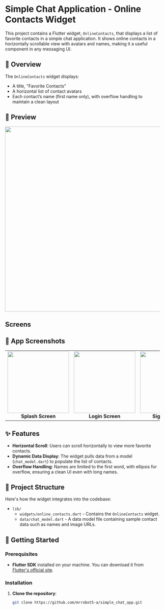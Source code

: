 # Simple Chat Application - Online Contacts Widget

This project contains a Flutter widget, `OnlineContacts`, that displays a list of favorite contacts in a simple chat application. It shows online contacts in a horizontally scrollable view with avatars and names, making it a useful component in any messaging UI.

## 📝 Overview

The `OnlineContacts` widget displays:
- A title, "Favorite Contacts"
- A horizontal list of contact avatars
- Each contact’s name (first name only), with overflow handling to maintain a clean layout

## 📸 Preview
<img src="https://github.com/user-attachments/assets/fd23b639-018f-44fa-b00e-5a7d3b94d4dc" width="600">

## Screens 

## 📸 App Screenshots

<table>
  <tr>
    <td align="center">
      <img src="https://github.com/user-attachments/assets/5cd72bfa-ab6f-4d9e-9166-4139371e29ca" width="200">
      <br>
      <b>Splash Screen</b>
    </td>
    <td align="center">
      <img src="https://github.com/user-attachments/assets/49c1cdb7-47eb-40d1-999a-3fb763f9b7db" width="200">
      <br>
      <b>Login Screen</b>
    </td>
    <td align="center">
      <img src="https://github.com/user-attachments/assets/afa07a9c-9142-4380-9174-9af1d5928c92" width="200">
      <br>
      <b>Sign Up Screen</b>
    </td>
    <td align="center">
      <img src="https://github.com/user-attachments/assets/f67eb9ea-97db-4049-9cce-1f055845cc77" width="200">
      <br>
      <b>Homepage Screen</b>
    </td>
  </tr>
</table>






## ✨ Features

- **Horizontal Scroll**: Users can scroll horizontally to view more favorite contacts.
- **Dynamic Data Display**: The widget pulls data from a model (`chat_model.dart`) to populate the list of contacts.
- **Overflow Handling**: Names are limited to the first word, with ellipsis for overflow, ensuring a clean UI even with long names.

## 📂 Project Structure

Here's how the widget integrates into the codebase:

- `lib/`
  - `widgets/online_contacts.dart` - Contains the `OnlineContacts` widget.
  - `data/chat_model.dart` - A data model file containing sample contact data such as names and image URLs.

## 🚀 Getting Started

### Prerequisites

- **Flutter SDK** installed on your machine. You can download it from [Flutter's official site](https://flutter.dev/docs/get-started/install).

### Installation

1. **Clone the repository**:
   ```bash
   git clone https://github.com/mrrobot5-a/simple_chat_app.git
